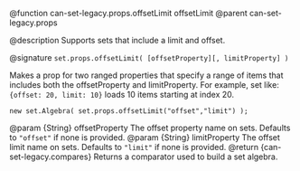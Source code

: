 
@function can-set-legacy.props.offsetLimit offsetLimit
@parent can-set-legacy.props

@description Supports sets that include a limit and offset.

@signature `set.props.offsetLimit( [offsetProperty][, limitProperty] )`

Makes a prop for two ranged properties that specify a range of items
that includes both the offsetProperty and limitProperty.  For example, set like:
`{offset: 20, limit: 10}` loads 10 items starting at index 20.

```
new set.Algebra( set.props.offsetLimit("offset","limit") );
```

  @param  {String} offsetProperty The offset property name on sets.  Defaults to `"offset"` if none is provided.
  @param  {String} limitProperty The offset limit name on sets. Defaults to `"limit"` if none is provided.
  @return {can-set-legacy.compares} Returns a comparator used to build a set algebra.

